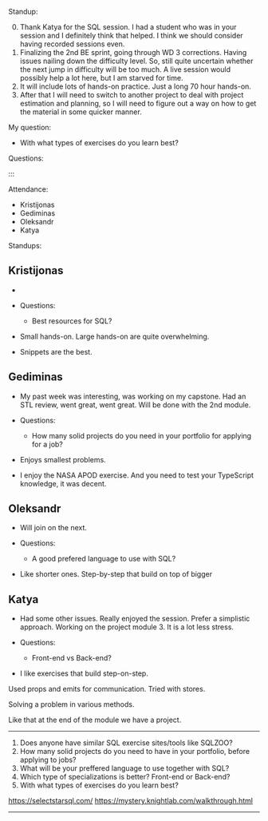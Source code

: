 Standup:

0. Thank Katya for the SQL session. I had a student who was in your session and I definitely think that helped. I think we should consider having recorded sessions even.
1. Finalizing the 2nd BE sprint, going through WD 3 corrections. Having issues nailing down the difficulty level. So, still quite uncertain whether the next jump in difficulty will be too much. A live session would possibly help a lot here, but I am starved for time.
2. It will include lots of hands-on practice. Just a long 70 hour hands-on.
3. After that I will need to switch to another project to deal with project estimation and planning, so I will need to figure out a way on how to get the material in some quicker manner.

My question:
- With what types of exercises do you learn best?
<!-- - When you might prefer a NoSQL database over a SQL database? -->

Questions:

:::

Attendance:

- Kristijonas
- Gediminas
- Oleksandr
- Katya

Standups:

## Kristijonas

-
- Questions:
  - Best resources for SQL?

- Small hands-on. Large hands-on are quite overwhelming.
- Snippets are the best.

## Gediminas

- My past week was interesting, was working on my capstone. Had an STL review, went great, went great. Will be done with the 2nd module.
- Questions:
  - How many solid projects do you need in your portfolio for applying for a job?

- Enjoys smallest problems.
- I enjoy the NASA APOD exercise. And you need to test your TypeScript knowledge, it was decent.

## Oleksandr

- Will join on the next.
- Questions:
  - A good prefered language to use with SQL?

- Like shorter ones.
Step-by-step that build on top of bigger

## Katya

- Had some other issues. Really enjoyed the session. Prefer a simplistic approach. Working on the project module 3. It is a lot less stress.
- Questions:
  - Front-end vs Back-end?

- I like exercises that build step-on-step.

Used props and emits for communication. Tried with stores.

Solving a problem in various methods.

Like that at the end of the module we have a project.

---

1. Does anyone have similar SQL exercise sites/tools like SQLZOO?
2. How many solid projects do you need to have in your portfolio, before applying to jobs?
3. What will be your preffered language to use together with SQL?
4. Which type of specializations is better? Front-end or Back-end?
5. With what types of exercises do you learn best?

https://selectstarsql.com/
https://mystery.knightlab.com/walkthrough.html

---
